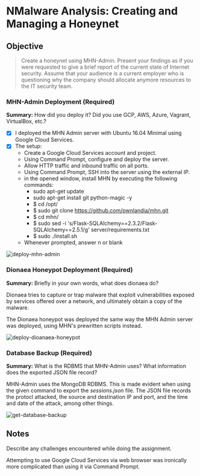 # NMalware Analysis: Creating and Managing a Honeynet

## Objective
> Create a honeynet using MHN-Admin. Present your findings as if you were requested to give a brief report of the current state of Internet security. Assume that your audience is a current employer who is questioning why the company should allocate anymore resources to the IT security team.

### MHN-Admin Deployment (Required)

**Summary:** How did you deploy it? Did you use GCP, AWS, Azure, Vagrant, VirtualBox, etc.?

- [x] I deployed the MHN Admin server with Ubuntu 16.04 Minimal using Google Cloud Services.
- [x] The setup:
  - Create a Google Cloud Services account and project.
  - Using Command Prompt, configure and deploy the server.
  - Allow HTTP traffic and inbound traffic on all ports.
  - Using Command Prompt, SSH into the server using the external IP.
  - in the opened window, install MHN by executing the following commands:
      - sudo apt-get update
      - sudo apt-get install git python-magic -y
      - $ cd /opt/
      - $ sudo git clone https://github.com/pwnlandia/mhn.git
      - $ cd mhn/
      - $ sudo sed -i 's/Flask-SQLAlchemy==2.3.2/Flask-SQLAlchemy==2.5.1/g' server/requirements.txt
      - $ sudo ./install.sh
  - Whenever prompted, answer n or blank

![deploy-mhn-admin](https://user-images.githubusercontent.com/45502375/142711009-354963be-1ea6-465d-a43d-3cf5cc165bd3.gif)


### Dionaea Honeypot Deployment (Required)

**Summary:** Briefly in your own words, what does dionaea do?

Dionaea tries to capture or trap malware that exploit vulnerabilities exposed by services offered over a network, and ultimately obtain a copy of the malware.

The Dionaea honeypot was deployed the same way the MHN Admin server was deployed, using MHN's prewritten scripts instead.

![deploy-dioanaea-honeypot](https://user-images.githubusercontent.com/45502375/142711013-bbd790e2-712f-45b3-bde3-e19e961c381c.gif)


### Database Backup (Required) 

**Summary:** What is the RDBMS that MHN-Admin uses? What information does the exported JSON file record?

MHN-Admin uses the MongoDB RDBMS. This is made evident when using the given command to export the _sessions.json_ file. The JSON file records the protocl attacked, the source and destination IP and port, and the time and date of the attack, among other things.

![get-database-backup](https://user-images.githubusercontent.com/45502375/142714049-78c23eea-b1a4-4ab5-9310-22b4cf48932a.gif)


## Notes

Describe any challenges encountered while doing the assignment.

Attempting to use Google Cloud Services via web browser was ironically more complicated than using it via Command Prompt.
